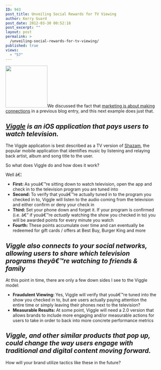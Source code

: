 ```yaml
---
ID: 943
post_title: Unveiling Social Rewards for TV Viewing
author: Kerry Guard
post_date: 2012-03-30 00:52:18
post_excerpt: ""
layout: post
permalink: >
  /unveiling-social-rewards-for-tv-viewing/
published: true
views:
  - "57"
---
```

<img class="alignleft wp-image-920" title="viggle logo" src="http://mkgmediagroup.com/wp-content/uploads/2012/04/viggle-logo.jpeg" alt="" width="138" height="138" />We discussed the fact that <a href="http://mkgmediagroup.com/marketing-is-about-making-connections" target="_blank">marketing is about making connections</a> in a previous blog entry, and this next example does just that.
<h2><em><a href="http://www.intomobile.com/2012/02/22/viggle-app-pays-users-watch-tv/" target="_blank">Viggle</a> is an iOS application that pays users to watch television.</em></h2>
The Viggle application is best described as a TV version of <a href="http://shazam.com/" target="_blank">Shazam</a>, the popular mobile application that identifies music by listening and relaying back artist, album and song title to the user.

So what does Viggle do and how does it work?

Well â€¦
<ul>
	<li><strong>First: </strong>As youâ€™re sitting down to watch television, open the app and check in to the television program you are tuned into</li>
	<li><strong>Second: </strong>To verify that youâ€™re actually tuned in to the program you checked in to, Viggle will listen to the audio coming from the television and either confirm or deny your check in</li>
	<li><strong>Third: </strong>Set your phone down and forget it. If your program is confirmed (i.e. â€” if youâ€™re <em>actually </em>watching the show you checked in to) you will be awarded points for every minute you watch</li>
	<li><strong>Fourth: </strong>These points accumulate over time and can eventually be redeemed for gift cards / offers at Best Buy, Burger King and more</li>
</ul>
<h2><em>Viggle also connects to your social networks, allowing users to share which television programs theyâ€™re watching to friends &amp; family</em></h2>
At this point in time, there are only a few down sides I see to the Viggle model:
<ul>
	<li><strong>Fraudulent Viewing: </strong>Yes, Viggle will verify that youâ€™re tuned into the show you checked in to, but are users actually paying attention the entire time or simply leaving their phones next to the television?</li>
	<li><strong>Measurable Results: </strong>At some point, Viggle will need a 2.0 version that allows brands to include more engaging and/or measurable actions for users to take in order to back into more concrete performance metrics</li>
</ul>
<h2><em>Viggle, and other similar products that pop up, could change the way users engage with traditional and digital content moving forward.</em></h2>
How will your brand utilize tactics like these in the future?